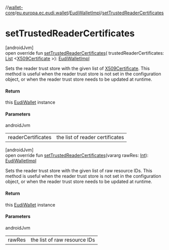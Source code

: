 //[wallet-core](../../../index.md)/[eu.europa.ec.eudi.wallet](../index.md)/[EudiWalletImpl](index.md)/[setTrustedReaderCertificates](set-trusted-reader-certificates.md)

# setTrustedReaderCertificates

[androidJvm]\
open override fun [setTrustedReaderCertificates](set-trusted-reader-certificates.md)(
trustedReaderCertificates: [List](https://kotlinlang.org/api/latest/jvm/stdlib/kotlin.collections/-list/index.html)
&lt;[X509Certificate](https://developer.android.com/reference/kotlin/java/security/cert/X509Certificate.html)
&gt;): [EudiWalletImpl](index.md)

Sets the reader trust store with the given list
of [X509Certificate](https://developer.android.com/reference/kotlin/java/security/cert/X509Certificate.html).
This method is useful when the reader trust store is not set in the configuration object, or when
the reader trust store needs to be updated at runtime.

#### Return

this [EudiWallet](../-eudi-wallet/index.md) instance

#### Parameters

androidJvm

|                    |                                 |
|--------------------|---------------------------------|
| readerCertificates | the list of reader certificates |

[androidJvm]\
open override fun [setTrustedReaderCertificates](set-trusted-reader-certificates.md)(vararg
rawRes: [Int](https://kotlinlang.org/api/latest/jvm/stdlib/kotlin/-int/index.html)): [EudiWalletImpl](index.md)

Sets the reader trust store with the given list of raw resource IDs. This method is useful when the
reader trust store is not set in the configuration object, or when the reader trust store needs to
be updated at runtime.

#### Return

this [EudiWallet](../-eudi-wallet/index.md) instance

#### Parameters

androidJvm

|        |                              |
|--------|------------------------------|
| rawRes | the list of raw resource IDs |
